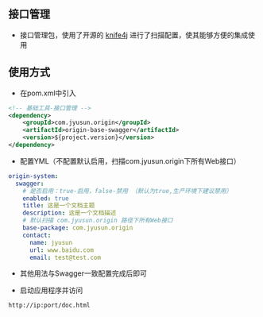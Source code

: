 ## 接口管理

- 接口管理包，使用了开源的 [knife4j](https://doc.xiaominfo.com/knife4j/) 进行了扫描配置，使其能够方便的集成使用

## 使用方式

- 在pom.xml中引入

```xml
<!-- 基础工具-接口管理 -->
<dependency>
    <groupId>com.jyusun.origin</groupId>
    <artifactId>origin-base-swagger</artifactId>
    <version>${project.version}</version>
</dependency>
```
- 配置YML（不配置默认启用，扫描com.jyusun.origin下所有Web接口）

```yaml
origin-system:
  swagger:
    # 是否启用：true-启用，false-禁用 （默认为true,生产环境下建议禁用）
    enabled: true
    title: 这是一个文档主题
    description: 这是一个文档描述
    # 默认扫描 com.jyusun.origin 路径下所有Web接口
    base-package: com.jyusun.origin
    contact:
      name: jyusun
      url: www.baidu.com
      email: test@test.com
```
- 其他用法与Swagger一致配置完成后即可

- 启动应用程序并访问

```text
http://ip:port/doc.html
```